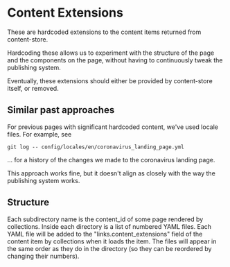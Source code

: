 # Content Extensions

These are hardcoded extensions to the content items returned from content-store.

Hardcoding these allows us to experiment with the structure of the page and the components on the page, without having
to continuously tweak the publishing system.

Eventually, these extensions should either be provided by content-store itself, or removed.

## Similar past approaches

For previous pages with significant hardcoded content, we've used locale files. For example, see

```
git log -- config/locales/en/coronavirus_landing_page.yml
```

... for a history of the changes we made to the coronavirus landing page.

This approach works fine, but it doesn't align as closely with the way the publishing system works.

## Structure

Each subdirectory name is the content_id of some page rendered by collections. Inside each directory
is a list of numbered YAML files. Each YAML file will be added to the "links.content_extensions" field
of the content item by collections when it loads the item. The files will appear in the same order as
they do in the directory (so they can be reordered by changing their numbers).

